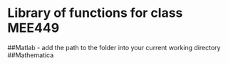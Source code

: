 # Library of functions for class MEE449
##Matlab - add the path to the folder into your current working directory 
##Mathematica